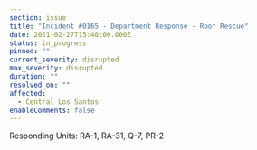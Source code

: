 ```yaml
---
section: issue
title: "Incident #0165 - Department Response - Roof Rescue"
date: 2021-02-27T15:40:00.000Z
status: in_progress
pinned: ""
current_severity: disrupted
max_severity: disrupted
duration: ""
resolved_on: ""
affected:
  - Central Los Santos
enableComments: false
---
```

Responding Units: RA-1, RA-31, Q-7, PR-2